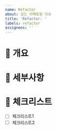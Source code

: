 ```yaml
---
name: Refactor
about: 코드 리팩토링 이슈
title: 'Refactor: '
labels: refactor
assignees: ''
---
```


# 📘 개요

# 📗 세부사항

# 📙 체크리스트

- [ ] 체크리스트1
- [ ] 체크리스트2
